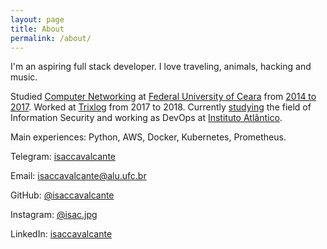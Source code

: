 ```yaml
---
layout: page
title: About
permalink: /about/
---
```


I'm an aspiring full stack developer. I love traveling, animals, hacking and music.

Studied [Computer Networking](http://www.quixada.ufc.br/2016/03/17/curso-de-redes-de-computadores-homenageado/) at [Federal University of Ceara](http://ufc.br/) from [2014 to 2017](https://www.dropbox.com/s/666a5lhws6rjnrm/historico_367957.pdf?dl=0). Worked at [Trixlog](https://medium.com/trixblog) from 2017 to 2018. Currently [studying](http://desecsecurity.com) the field of Information Security and working as DevOps at [Instituto Atlântico](http://www.atlantico.com.br). 

Main experiences: Python, AWS, Docker, Kubernetes, Prometheus. 










Telegram: [isaccavalcante](https://t.me/isaccavalcante)

Email: [isaccavalcante@alu.ufc.br](mailto:isaccavalcante@alu.ufc.br)

GitHub: [@isaccavalcante](https://github.com/isaccavalcante)

Instagram: [@isac.jpg](https://instagram.com/isac.jpg)

LinkedIn: [isaccavalcante](https://linkedin.com/in/isaccavalcante)
